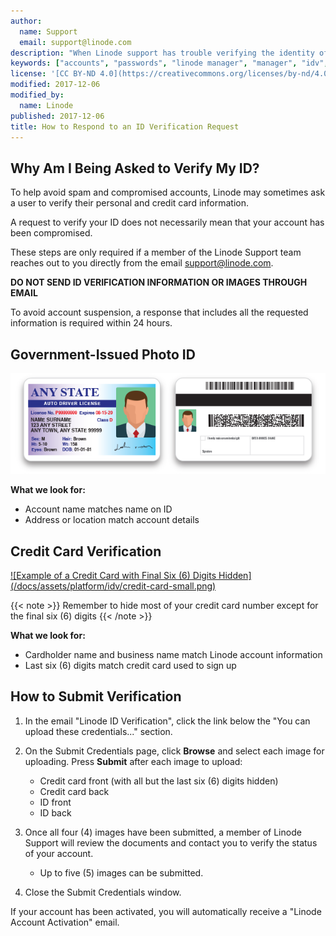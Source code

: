 ```yaml
---
author:
  name: Support
  email: support@linode.com
description: "When Linode support has trouble verifying the identity of a new user or account, they may ask for additional verification. This guide shows how to respond to that request easily."
keywords: ["accounts", "passwords", "linode manager", "manager", "idv", "id verification", "account verification"]
license: '[CC BY-ND 4.0](https://creativecommons.org/licenses/by-nd/4.0)'
modified: 2017-12-06
modified_by:
  name: Linode
published: 2017-12-06
title: How to Respond to an ID Verification Request
---
```


## Why Am I Being Asked to Verify My ID?

To help avoid spam and compromised accounts, Linode may sometimes ask a user to verify their personal and credit card information.

A request to verify your ID does not necessarily mean that your account has been compromised.

These steps are only required if a member of the Linode Support team reaches out to you directly from the email support@linode.com.

**DO NOT SEND ID VERIFICATION INFORMATION OR IMAGES THROUGH EMAIL**

To avoid account suspension, a response that includes all the requested information is required within 24 hours.

## Government-Issued Photo ID

[![Example of a Government-Issued Photo ID](/docs/assets/platform/idv/photo-id-small.png)](/docs/assets/platform/idv/photo-id-large.png "Example of a Government-Issued Photo ID")

**What we look for:**

*  Account name matches name on ID
*  Address or location match account details

## Credit Card Verification

[![Example of a Credit Card with Final Six (6) Digits Hidden] (/docs/assets/platform/idv/credit-card-small.png)](/docs/assets/platform/idv/credit-card-large.png "Example of a Credit Card with Final Six Digits Hidden")

{{< note >}}
Remember to hide most of your credit card number except for the final six (6) digits
{{< /note >}}

**What we look for:**

*  Cardholder name and business name match Linode account information
*  Last six (6) digits match credit card used to sign up

## How to Submit Verification

1.  In the email "Linode ID Verification", click the link below the "You can upload these credentials..." section.

2.  On the Submit Credentials page, click **Browse** and select each image for uploading. Press **Submit** after each image to upload:

    *  Credit card front (with all but the last six (6) digits hidden)
    *  Credit card back
    *  ID front
    *  ID back

3.  Once all four (4) images have been submitted, a member of Linode Support will review the documents and contact you to verify the status of your account.

    *  Up to five (5) images can be submitted.

4.  Close the Submit Credentials window.

If your account has been activated, you will automatically receive a "Linode Account Activation" email.
